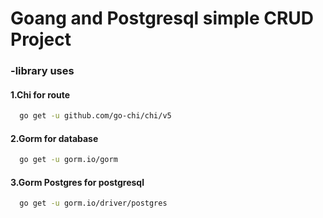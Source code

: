 # Goang and Postgresql simple CRUD Project

###  -library uses
#### 1.Chi for route
```sh
  go get -u github.com/go-chi/chi/v5
```
#### 2.Gorm for database 
```sh
  go get -u gorm.io/gorm
```
#### 3.Gorm Postgres for postgresql
```sh
  go get -u gorm.io/driver/postgres
```

